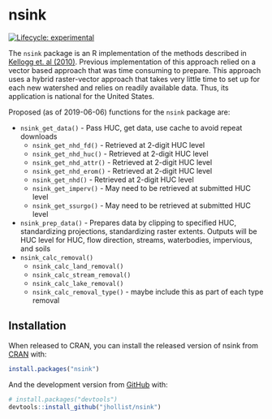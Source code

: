 
<!-- README.md is generated from README.Rmd. Please edit that file -->

# nsink

<!-- badges: start -->

[![Lifecycle:
experimental](https://img.shields.io/badge/lifecycle-experimental-orange.svg)](https://www.tidyverse.org/lifecycle/#experimental)
<!-- badges: end -->

The `nsink` package is an R implementation of the methods described in
[Kellogg et. al (2010)](https://doi.org/10.1016/j.ecoleng.2010.02.006).
Previous implementation of this approach relied on a vector based
approach that was time consuming to prepare. This approach uses a hybrid
raster-vector approach that takes very little time to set up for each
new watershed and relies on readily available data. Thus, its
application is national for the United States.

Proposed (as of 2019-06-06) functions for the `nsink` package are:

  - `nsink_get_data()` - Pass HUC, get data, use cache to avoid repeat
    downloads
      - `nsink_get_nhd_fd()` - Retrieved at 2-digit HUC level
      - `nsink_get_nhd_huc()` - Retrieved at 2-digit HUC level
      - `nsink_get_nhd_attr()` - Retrieved at 2-digit HUC level
      - `nsink_get_nhd_erom()` - Retrieved at 2-digit HUC level
      - `nsink_get_nhd()` - Retrieved at 2-digit HUC level
      - `nsink_get_imperv()` - May need to be retrieved at submitted HUC
        level
      - `nsink_get_ssurgo()` - May need to be retrieved at submitted HUC
        level
  - `nsink_prep_data()` - Prepares data by clipping to specified HUC,
    standardizing projections, standardizing raster extents. Outputs
    will be HUC level for HUC, flow direction, streams, waterbodies,
    impervious, and soils
  - `nsink_calc_removal()`
      - `nsink_calc_land_removal()`
      - `nsink_calc_stream_removal()`
      - `nsink_calc_lake_removal()`
      - `nsink_calc_removal_type()` - maybe include this as part of each
        type removal

## Installation

When released to CRAN, you can install the released version of nsink
from [CRAN](https://CRAN.R-project.org) with:

``` r
install.packages("nsink")
```

And the development version from [GitHub](https://github.com/) with:

``` r
# install.packages("devtools")
devtools::install_github("jhollist/nsink")
```

